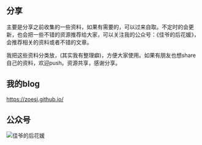 ## 分享
主要是分享之前收集的一些资料，如果有需要的，可以过来自取。不定时的会更新，也会把一些不错的资源推荐给大家，可以关注我的公众号：《佳爷的后花媛》，会推荐相关的资料或者不错的文章。

我把这些资料分类放，(其实我有整理癖)，方便大家使用。如果有朋友也想share自己的资料，欢迎push。资源共享，感谢分享。

## 我的blog 
https://zoesj.github.io/

## 公众号
![佳爷的后花媛](https://mmbiz.qpic.cn/mmbiz_jpg/V2vz40BYVMsGNTp07dttjWcPdTgFLBibG95YPU6EuwatehyZQibmjxWX9gkSuVQZuwE3pSqqYWL2qkFs30wafzpQ/640?wx_fmt=jpeg&tp=webp&wxfrom=5&wx_lazy=1&wx_co=1)